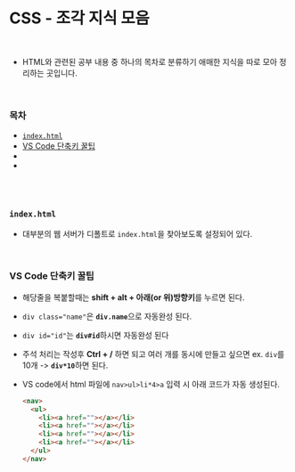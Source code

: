 # CSS - 조각 지식 모음

<br/>

- HTML와 관련된 공부 내용 중 하나의 목차로 분류하기 애매한 지식을 따로 모아 정리하는 곳입니다.

<br/>

### 목차

- <a href=""><code>index.html</code></a>
- <a href="">VS Code 단축키 꿀팁</a>
- <a href=""></a>
- <a href=""></a>

<br/><br/>

### <code>index.html</code>

- 대부분의 웹 서버가 디폴트로 <code>index.html</code>을 찾아보도록 설정되어 있다.

<br/>

### VS Code 단축키 꿀팁

- 해당줄을 복붙할때는 <strong>shift + alt + 아래(or 위)방향키</strong>를 누르면 된다.

- <code>div class="name"</code>은 <strong><code>div.name</code></strong>으로 자동완성 된다.

- <code>div id="id"</code>는 <strong><code>div#id</code></strong>하시면 자동완성 된다

- 주석 처리는 작성후 <strong>Ctrl + /</strong> 하면 되고
  여러 개를 동시에 만들고 싶으면
  ex. <code>div</code>를 10개 -> <strong><code>div\*10</code></strong>하면 된다.

- VS code에서 html 파일에 <code>nav>ul>li\*4>a</code> 입력 시 아래 코드가 자동 생성된다.

  ```html
  <nav>
    <ul>
      <li><a href=""></a></li>
      <li><a href=""></a></li>
      <li><a href=""></a></li>
      <li><a href=""></a></li>
    </ul>
  </nav>
  ```

<br/><br/>

###
